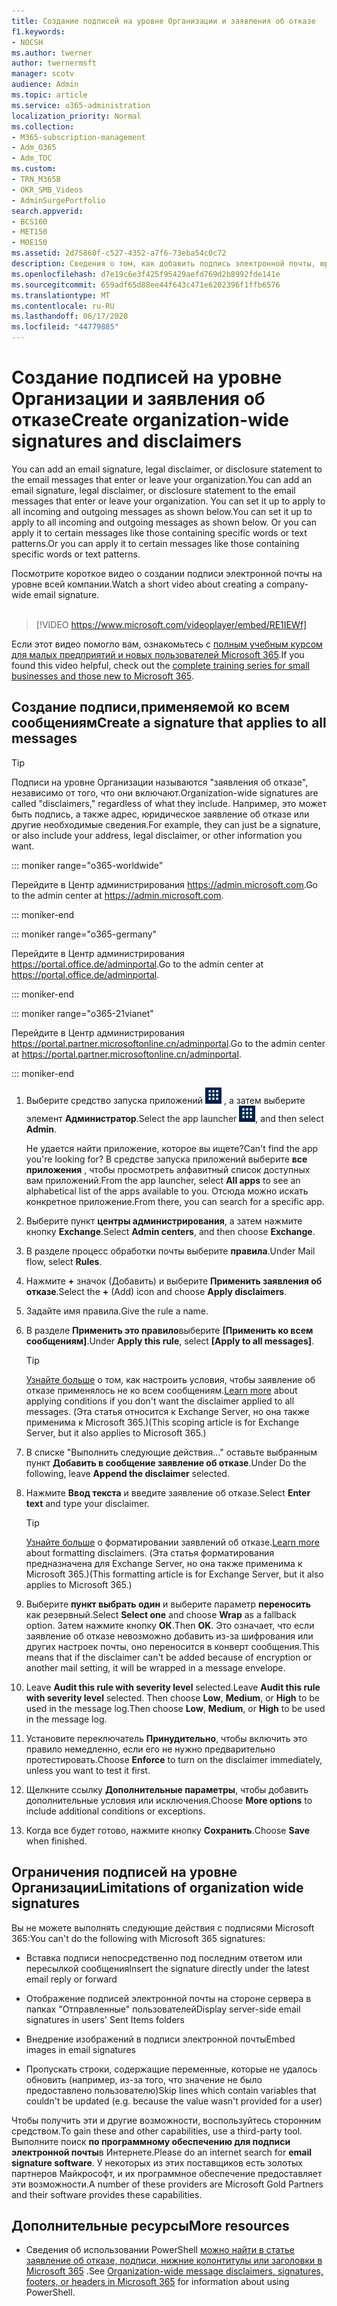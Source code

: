 ```yaml
---
title: Создание подписей на уровне Организации и заявления об отказе
f1.keywords:
- NOCSH
ms.author: twerner
author: twernermsft
manager: scotv
audience: Admin
ms.topic: article
ms.service: o365-administration
localization_priority: Normal
ms.collection:
- M365-subscription-management
- Adm_O365
- Adm_TOC
ms.custom:
- TRN_M365B
- OKR_SMB_Videos
- AdminSurgePortfolio
search.appverid:
- BCS160
- MET150
- MOE150
ms.assetid: 2d75860f-c527-4352-a7f6-73eba54c0c72
description: Сведения о том, как добавить подпись электронной почты, юридическое заявление или раскрытие, во все сообщения электронной почты, которые вводят или выходят из Организации.
ms.openlocfilehash: d7e19c6e3f425f95429aefd769d2b8992fde141e
ms.sourcegitcommit: 659adf65d88ee44f643c471e6202396f1ffb6576
ms.translationtype: MT
ms.contentlocale: ru-RU
ms.lasthandoff: 06/17/2020
ms.locfileid: "44779885"
---
```

# <a name="create-organization-wide-signatures-and-disclaimers"></a><span data-ttu-id="f1da5-103">Создание подписей на уровне Организации и заявления об отказе</span><span class="sxs-lookup"><span data-stu-id="f1da5-103">Create organization-wide signatures and disclaimers</span></span>

 <span data-ttu-id="f1da5-104">You can add an email signature, legal disclaimer, or disclosure statement to the email messages that enter or leave your organization.</span><span class="sxs-lookup"><span data-stu-id="f1da5-104">You can add an email signature, legal disclaimer, or disclosure statement to the email messages that enter or leave your organization.</span></span> <span data-ttu-id="f1da5-105">You can set it up to apply to all incoming and outgoing messages as shown below.</span><span class="sxs-lookup"><span data-stu-id="f1da5-105">You can set it up to apply to all incoming and outgoing messages as shown below.</span></span> <span data-ttu-id="f1da5-106">Or you can apply it to certain messages like those containing specific words or text patterns.</span><span class="sxs-lookup"><span data-stu-id="f1da5-106">Or you can apply it to certain messages like those containing specific words or text patterns.</span></span>

 <span data-ttu-id="f1da5-107">Посмотрите короткое видео о создании подписи электронной почты на уровне всей компании.</span><span class="sxs-lookup"><span data-stu-id="f1da5-107">Watch a short video about creating a company-wide email signature.</span></span> <br><br>
  
> [!VIDEO https://www.microsoft.com/videoplayer/embed/RE1IEWf] 

<span data-ttu-id="f1da5-108">Если этот видео помогло вам, ознакомьтесь с [полным учебным курсом для малых предприятий и новых пользователей Microsoft 365](https://support.microsoft.com/office/6ab4bbcd-79cf-4000-a0bd-d42ce4d12816).</span><span class="sxs-lookup"><span data-stu-id="f1da5-108">If you found this video helpful, check out the [complete training series for small businesses and those new to Microsoft 365](https://support.microsoft.com/office/6ab4bbcd-79cf-4000-a0bd-d42ce4d12816).</span></span>

## <a name="create-a-signature-that-applies-to-all-messages"></a><span data-ttu-id="f1da5-109">Создание подписи,применяемой ко всем сообщениям</span><span class="sxs-lookup"><span data-stu-id="f1da5-109">Create a signature that applies to all messages</span></span>

> [!TIP]
> <span data-ttu-id="f1da5-110">Подписи на уровне Организации называются "заявления об отказе", независимо от того, что они включают.</span><span class="sxs-lookup"><span data-stu-id="f1da5-110">Organization-wide signatures are called "disclaimers," regardless of what they include.</span></span> <span data-ttu-id="f1da5-111">Например, это может быть подпись, а также адрес, юридическое заявление об отказе или другие необходимые сведения.</span><span class="sxs-lookup"><span data-stu-id="f1da5-111">For example, they can just be a signature, or also include your address, legal disclaimer, or other information you want.</span></span>
    
::: moniker range="o365-worldwide"

<span data-ttu-id="f1da5-112">Перейдите в Центр администрирования <a href="https://go.microsoft.com/fwlink/p/?linkid=2024339" target="_blank">https://admin.microsoft.com</a>.</span><span class="sxs-lookup"><span data-stu-id="f1da5-112">Go to the admin center at <a href="https://go.microsoft.com/fwlink/p/?linkid=2024339" target="_blank">https://admin.microsoft.com</a>.</span></span>

::: moniker-end

::: moniker range="o365-germany"

<span data-ttu-id="f1da5-113">Перейдите в Центр администрирования <a href="https://go.microsoft.com/fwlink/p/?linkid=848041" target="_blank">https://portal.office.de/adminportal</a>.</span><span class="sxs-lookup"><span data-stu-id="f1da5-113">Go to the admin center at <a href="https://go.microsoft.com/fwlink/p/?linkid=848041" target="_blank">https://portal.office.de/adminportal</a>.</span></span>

::: moniker-end

::: moniker range="o365-21vianet"

<span data-ttu-id="f1da5-114">Перейдите в Центр администрирования <a href="https://go.microsoft.com/fwlink/p/?linkid=850627" target="_blank">https://portal.partner.microsoftonline.cn/adminportal</a>.</span><span class="sxs-lookup"><span data-stu-id="f1da5-114">Go to the admin center at <a href="https://go.microsoft.com/fwlink/p/?linkid=850627" target="_blank">https://portal.partner.microsoftonline.cn/adminportal</a>.</span></span>

::: moniker-end

1. <span data-ttu-id="f1da5-115">Выберите средство запуска приложений ![ и значок запуска приложений ](../../media/7502f4ec-3c9a-435d-a7b4-b9cda85189a7.png) , а затем выберите элемент **Администратор**.</span><span class="sxs-lookup"><span data-stu-id="f1da5-115">Select the app launcher ![The app launcher icon](../../media/7502f4ec-3c9a-435d-a7b4-b9cda85189a7.png), and then select **Admin**.</span></span>
   
    <span data-ttu-id="f1da5-116">Не удается найти приложение, которое вы ищете?</span><span class="sxs-lookup"><span data-stu-id="f1da5-116">Can't find the app you're looking for?</span></span> <span data-ttu-id="f1da5-117">В средстве запуска приложений выберите **все приложения** , чтобы просмотреть алфавитный список доступных вам приложений.</span><span class="sxs-lookup"><span data-stu-id="f1da5-117">From the app launcher, select **All apps** to see an alphabetical list of the apps available to you.</span></span> <span data-ttu-id="f1da5-118">Отсюда можно искать конкретное приложение.</span><span class="sxs-lookup"><span data-stu-id="f1da5-118">From there, you can search for a specific app.</span></span> 
    
2. <span data-ttu-id="f1da5-119">Выберите пункт **центры администрирования**, а затем нажмите кнопку **Exchange**.</span><span class="sxs-lookup"><span data-stu-id="f1da5-119">Select **Admin centers**, and then choose **Exchange**.</span></span>
    
3. <span data-ttu-id="f1da5-120">В разделе процесс обработки почты выберите **правила**.</span><span class="sxs-lookup"><span data-stu-id="f1da5-120">Under Mail flow, select **Rules**.</span></span>
    
4. <span data-ttu-id="f1da5-121">Нажмите **+** значок (Добавить) и выберите **Применить заявления об отказе**.</span><span class="sxs-lookup"><span data-stu-id="f1da5-121">Select the **+** (Add) icon and choose **Apply disclaimers**.</span></span>
    
5. <span data-ttu-id="f1da5-122">Задайте имя правила.</span><span class="sxs-lookup"><span data-stu-id="f1da5-122">Give the rule a name.</span></span>
    
6. <span data-ttu-id="f1da5-123">В разделе **Применить это правило**выберите **[Применить ко всем сообщениям]**.</span><span class="sxs-lookup"><span data-stu-id="f1da5-123">Under **Apply this rule**, select **[Apply to all messages]**.</span></span>
    
    > [!TIP]
    > <span data-ttu-id="f1da5-124">[Узнайте больше](https://docs.microsoft.com/Exchange/policy-and-compliance/mail-flow-rules/signatures#Scoping) о том, как настроить условия, чтобы заявление об отказе применялось не ко всем сообщениям.</span><span class="sxs-lookup"><span data-stu-id="f1da5-124">[Learn more](https://docs.microsoft.com/Exchange/policy-and-compliance/mail-flow-rules/signatures#Scoping) about applying conditions if you don't want the disclaimer applied to all messages.</span></span> <span data-ttu-id="f1da5-125">(Эта статья относится к Exchange Server, но она также применима к Microsoft 365.)</span><span class="sxs-lookup"><span data-stu-id="f1da5-125">(This scoping article is for Exchange Server, but it also applies to Microsoft 365.)</span></span> 
  
7. <span data-ttu-id="f1da5-126">В списке "Выполнить следующие действия..." оставьте выбранным пункт **Добавить в сообщение заявление об отказе**.</span><span class="sxs-lookup"><span data-stu-id="f1da5-126">Under Do the following, leave **Append the disclaimer** selected.</span></span> 
    
8.  <span data-ttu-id="f1da5-127">Нажмите **Ввод текста** и введите заявление об отказе.</span><span class="sxs-lookup"><span data-stu-id="f1da5-127">Select **Enter text** and type your disclaimer.</span></span> 
    
    > [!TIP]
    > <span data-ttu-id="f1da5-128">[Узнайте больше](https://docs.microsoft.com/Exchange/policy-and-compliance/mail-flow-rules/signatures#FormatDisclaimer) о форматировании заявлений об отказе.</span><span class="sxs-lookup"><span data-stu-id="f1da5-128">[Learn more](https://docs.microsoft.com/Exchange/policy-and-compliance/mail-flow-rules/signatures#FormatDisclaimer) about formatting disclaimers.</span></span> <span data-ttu-id="f1da5-129">(Эта статья форматирования предназначена для Exchange Server, но она также применима к Microsoft 365.)</span><span class="sxs-lookup"><span data-stu-id="f1da5-129">(This formatting article is for Exchange Server, but it also applies to Microsoft 365.)</span></span> 

9. <span data-ttu-id="f1da5-130">Выберите **пункт выбрать один** и выберите параметр **переносить** как резервный.</span><span class="sxs-lookup"><span data-stu-id="f1da5-130">Select **Select one** and choose **Wrap** as a fallback option.</span></span> <span data-ttu-id="f1da5-131">Затем нажмите кнопку **ОК**.</span><span class="sxs-lookup"><span data-stu-id="f1da5-131">Then **OK**.</span></span> <span data-ttu-id="f1da5-132">Это означает, что если заявление об отказе невозможно добавить из-за шифрования или других настроек почты, оно переносится в конверт сообщения.</span><span class="sxs-lookup"><span data-stu-id="f1da5-132">This means that if the disclaimer can't be added because of encryption or another mail setting, it will be wrapped in a message envelope.</span></span>
    
10. <span data-ttu-id="f1da5-133">Leave **Audit this rule with severity level** selected.</span><span class="sxs-lookup"><span data-stu-id="f1da5-133">Leave **Audit this rule with severity level** selected.</span></span> <span data-ttu-id="f1da5-134">Then choose **Low**, **Medium**, or **High** to be used in the message log.</span><span class="sxs-lookup"><span data-stu-id="f1da5-134">Then choose **Low**, **Medium**, or **High** to be used in the message log.</span></span> 
    
11. <span data-ttu-id="f1da5-135">Установите переключатель **Принудительно**, чтобы включить это правило немедленно, если его не нужно предварительно протестировать.</span><span class="sxs-lookup"><span data-stu-id="f1da5-135">Choose **Enforce** to turn on the disclaimer immediately, unless you want to test it first.</span></span> 
    
12. <span data-ttu-id="f1da5-136">Щелкните ссылку **Дополнительные параметры**, чтобы добавить дополнительные условия или исключения.</span><span class="sxs-lookup"><span data-stu-id="f1da5-136">Choose **More options** to include additional conditions or exceptions.</span></span> 
    
13. <span data-ttu-id="f1da5-137">Когда все будет готово, нажмите кнопку **Сохранить**.</span><span class="sxs-lookup"><span data-stu-id="f1da5-137">Choose **Save** when finished.</span></span> 
    
## <a name="limitations-of-organization-wide-signatures"></a><span data-ttu-id="f1da5-138">Ограничения подписей на уровне Организации</span><span class="sxs-lookup"><span data-stu-id="f1da5-138">Limitations of organization wide signatures</span></span>

<span data-ttu-id="f1da5-139">Вы не можете выполнять следующие действия с подписями Microsoft 365:</span><span class="sxs-lookup"><span data-stu-id="f1da5-139">You can't do the following with Microsoft 365 signatures:</span></span>
  
- <span data-ttu-id="f1da5-140">Вставка подписи непосредственно под последним ответом или пересылкой сообщения</span><span class="sxs-lookup"><span data-stu-id="f1da5-140">Insert the signature directly under the latest email reply or forward</span></span>
    
- <span data-ttu-id="f1da5-141">Отображение подписей электронной почты на стороне сервера в папках "Отправленные" пользователей</span><span class="sxs-lookup"><span data-stu-id="f1da5-141">Display server-side email signatures in users' Sent Items folders</span></span>
    
- <span data-ttu-id="f1da5-142">Внедрение изображений в подписи электронной почты</span><span class="sxs-lookup"><span data-stu-id="f1da5-142">Embed images in email signatures</span></span>
    
- <span data-ttu-id="f1da5-143">Пропускать строки, содержащие переменные, которые не удалось обновить (например, из-за того, что значение не было предоставлено пользователю)</span><span class="sxs-lookup"><span data-stu-id="f1da5-143">Skip lines which contain variables that couldn't be updated (e.g. because the value wasn't provided for a user)</span></span>
    
<span data-ttu-id="f1da5-144">Чтобы получить эти и другие возможности, воспользуйтесь сторонним средством.</span><span class="sxs-lookup"><span data-stu-id="f1da5-144">To gain these and other capabilities, use a third-party tool.</span></span> <span data-ttu-id="f1da5-145">Выполните поиск **по программному обеспечению для подписи электронной почты**в Интернете.</span><span class="sxs-lookup"><span data-stu-id="f1da5-145">Please do an internet search for **email signature software**.</span></span> <span data-ttu-id="f1da5-146">У некоторых из этих поставщиков есть золотых партнеров Майкрософт, и их программное обеспечение предоставляет эти возможности.</span><span class="sxs-lookup"><span data-stu-id="f1da5-146">A number of these providers are Microsoft Gold Partners and their software provides these capabilities.</span></span> 
  
## <a name="more-resources"></a><span data-ttu-id="f1da5-147">Дополнительные ресурсы</span><span class="sxs-lookup"><span data-stu-id="f1da5-147">More resources</span></span>

- <span data-ttu-id="f1da5-148">Сведения об использовании PowerShell [можно найти в статье заявление об отказе, подписи, нижние колонтитулы или заголовки в Microsoft 365](https://docs.microsoft.com/exchange/security-and-compliance/mail-flow-rules/disclaimers-signatures-footers-or-headers) .</span><span class="sxs-lookup"><span data-stu-id="f1da5-148">See [Organization-wide message disclaimers, signatures, footers, or headers in Microsoft 365](https://docs.microsoft.com/exchange/security-and-compliance/mail-flow-rules/disclaimers-signatures-footers-or-headers) for information about using PowerShell.</span></span> 
    

